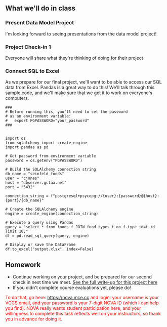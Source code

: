 <!--
Instructor notes: 
-->
## What we'll do in class


### Present Data Model Project
I'm looking forward to seeing presentations from the data model project!

### Project Check-in 1
Everyone will share what they're thinking of doing for their project

### Connect SQL to Excel

As we prepare for our final project, we'll want to be able to access our SQL data from Excel. Pandas is a great way to do this! We'll talk through this sample code, and we'll make sure that we get it to work on everyone's computers.

```
###
# Before running this, you'll need to set the password
# as an environment variable:
#   export PGPASSWORD="your_password"
###


import os
from sqlalchemy import create_engine
import pandas as pd

# Get password from environment variable
password = os.getenv("PGPASSWORD")

# Build the SQLAlchemy connection string
db_name = "seinfeld_foods"
user = "cjones"
host = "dbserver.gctaa.net"
port = "5432"

connection_string = f"postgresql+psycopg://{user}:{password}@{host}:{port}/{db_name}"

# Create the SQLAlchemy engine
engine = create_engine(connection_string)

# Execute a query using Pandas
query = "select * from foods f JOIN food_types t on f.type_id=t.id limit 10;"
df = pd.read_sql_query(query, engine)

# Display or save the DataFrame
df.to_excel("output.xlsx", index=False)
```

## Homework
- Continue working on your project, and be prepared for our second check in next time we meet. [See the full write-up for this project here](https://ict.gctaa.net/sections/db/projects/project.html?id=02final)
- If you didn't complete course evaluations yet, please do!

<p style="color: red;">
To do that, go here:
<a href="https://nova.mce.cc">https://nova.mce.cc</a> and login: your username is your VCCS email, and your password is your 7-digit NOVA ID (which I can help you find).
NOVA really wants student participation here, and
your willingness to complete this task reflects well on your instructors, so
thank you in advance for doing it.
</p>